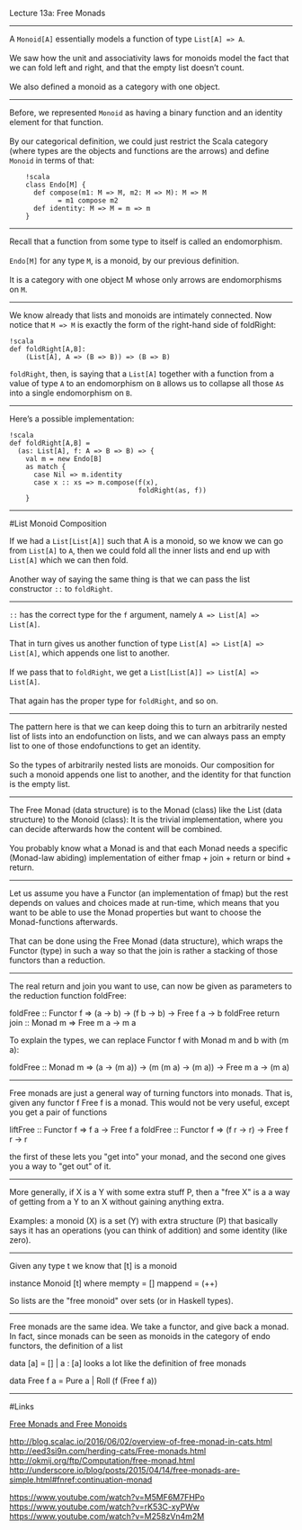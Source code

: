 Lecture 13a: Free Monads

---

A `Monoid[A]` essentially models a function of type `List[A] => A`.
<br />
<br />
We saw how the unit and associativity laws for monoids model the fact that we can fold left and right, and that the empty list doesn’t count.
<br />
<br />
We also defined a monoid as a category with one object.

---

Before, we represented `Monoid` as having a binary function and an identity element for that function.
<br />
<br />
By our categorical definition, we could just restrict the Scala category (where types are the objects and functions are the arrows) and define `Monoid` in terms of that:

		!scala
		class Endo[M] {
		  def compose(m1: M => M, m2: M => M): M => M
				= m1 compose m2
		  def identity: M => M = m => m
		}

---

Recall that a function from some type to itself is called an endomorphism.
<br />
<br />
`Endo[M]` for any type `M`, is a monoid, by our previous definition.
<br />
<br />
It is a category with one object M whose only arrows are endomorphisms on `M`.

---

We know already that lists and monoids are intimately connected. Now notice that `M => M` is exactly the form of the right-hand side of foldRight:

	!scala
	def foldRight[A,B]:
		(List[A], A => (B => B)) => (B => B)

`foldRight`, then, is saying that a `List[A]` together with a function from a value of type `A` to an endomorphism on `B` allows us to collapse all those `A`s into a single endomorphism on `B`.

---

Here’s a possible implementation:

    !scala
    def foldRight[A,B] =
      (as: List[A], f: A => B => B) => {
        val m = new Endo[B]
        as match {
          case Nil => m.identity
          case x :: xs => m.compose(f(x),
                                    foldRight(as, f))
        }

---

#List Monoid Composition

If we had a `List[List[A]]` such that A is a monoid, so we know we can go from `List[A]` to `A`, then we could fold all the inner lists and end up with `List[A]` which we can then fold.
<br />
<br />
Another way of saying the same thing is that we can pass the list constructor `::` to `foldRight`.

---

`::` has the correct type for the `f` argument, namely `A => List[A] => List[A]`.
<br />
<br />
That in turn gives us another function of type `List[A] => List[A] => List[A]`, which appends one list to another.
<br />
<br />
If we pass that to `foldRight`, we get a `List[List[A]] => List[A] => List[A]`.
<br />
<br />
That again has the proper type for `foldRight`, and so on.

---

The pattern here is that we can keep doing this to turn an arbitrarily nested list of lists into an endofunction on lists, and we can always pass an empty list to one of those endofunctions to get an identity.
<br />
<br />
So the types of arbitrarily nested lists are monoids. Our composition for such a monoid appends one list to another, and the identity for that function is the empty list.


---

The Free Monad (data structure) is to the Monad (class) like the List (data structure) to the Monoid (class): It is the trivial implementation, where you can decide afterwards how the content will be combined.
<br />
<br />
You probably know what a Monad is and that each Monad needs a specific (Monad-law abiding) implementation of either fmap + join + return or bind + return.

---

Let us assume you have a Functor (an implementation of fmap) but the rest depends on values and choices made at run-time, which means that you want to be able to use the Monad properties but want to choose the Monad-functions afterwards.
<br />
<br />
That can be done using the Free Monad (data structure), which wraps the Functor (type) in such a way so that the join is rather a stacking of those functors than a reduction.

---

The real return and join you want to use, can now be given as parameters to the reduction function foldFree:

foldFree :: Functor f => (a -> b) -> (f b -> b) -> Free f a -> b
foldFree return join :: Monad m => Free m a -> m a

To explain the types, we can replace Functor f with Monad m and b with (m a):

foldFree :: Monad m => (a -> (m a)) -> (m (m a) -> (m a)) -> Free m a -> (m a)

---

Free monads are just a general way of turning functors into monads. That is, given any functor f Free f is a monad. This would not be very useful, except you get a pair of functions

liftFree :: Functor f => f a -> Free f a
foldFree :: Functor f => (f r -> r) -> Free f r -> r

the first of these lets you "get into" your monad, and the second one gives you a way to "get out" of it.

---

More generally, if X is a Y with some extra stuff P, then a "free X" is a a way of getting from a Y to an X without gaining anything extra.
<br />
<br />
Examples: a monoid (X) is a set (Y) with extra structure (P) that basically says it has an operations (you can think of addition) and some identity (like zero).

---

Given any type t we know that [t] is a monoid

instance Monoid [t] where
  mempty   = []
  mappend = (++)

So lists are the "free monoid" over sets (or in Haskell types).

---

Free monads are the same idea. We take a functor, and give back a monad. In fact, since monads can be seen as monoids in the category of endo functors, the definition of a list

data [a] = [] | a : [a]
looks a lot like the definition of free monads

data Free f a = Pure a | Roll (f (Free f a))

---

#Links

[Free Monads and Free Monoids](http://blog.higher-order.com/blog/2013/08/20/free-monads-and-free-monoids/)

http://blog.scalac.io/2016/06/02/overview-of-free-monad-in-cats.html
http://eed3si9n.com/herding-cats/Free-monads.html
http://okmij.org/ftp/Computation/free-monad.html
http://underscore.io/blog/posts/2015/04/14/free-monads-are-simple.html#fnref:continuation-monad

https://www.youtube.com/watch?v=M5MF6M7FHPo
https://www.youtube.com/watch?v=rK53C-xyPWw
https://www.youtube.com/watch?v=M258zVn4m2M
